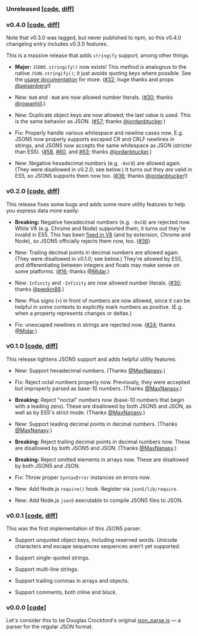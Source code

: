 ### Unreleased [[code][cNew], [diff][dNew]]

[cNew]: https://github.com/aseemk/json5/tree/develop
[dNew]: https://github.com/aseemk/json5/compare/master...develop


### v0.4.0 [[code][c0.4.0], [diff][d0.4.0]]

[c0.4.0]: https://github.com/aseemk/json5/tree/v0.4.0
[d0.4.0]: https://github.com/aseemk/json5/compare/v0.2.0...v0.4.0

Note that v0.3.0 was tagged, but never published to npm, so this v0.4.0
changelog entry includes v0.3.0 features.

This is a massive release that adds `stringify` support, among other things.

- **Major:** `JSON5.stringify()` now exists!
  This method is analogous to the native `JSON.stringify()`;
  it just avoids quoting keys where possible.
  See the [usage documentation](./README.md#usage) for more.
  ([#32][]; huge thanks and props [@aeisenberg][]!)

- New: `NaN` and `-NaN` are now allowed number literals.
  ([#30][]; thanks [@rowanhill][].)

- New: Duplicate object keys are now allowed; the last value is used.
  This is the same behavior as JSON. ([#57][]; thanks [@jordanbtucker][].)

- Fix: Properly handle various whitespace and newline cases now.
  E.g. JSON5 now properly supports escaped CR and CRLF newlines in strings,
  and JSON5 now accepts the same whitespace as JSON (stricter than ES5).
  ([#58][], [#60][], and [#63][]; thanks [@jordanbtucker][].)

- New: Negative hexadecimal numbers (e.g. `-0xC8`) are allowed again.
  (They were disallowed in v0.2.0; see below.)
  It turns out they *are* valid in ES5, so JSON5 supports them now too.
  ([#36][]; thanks [@jordanbtucker][]!)


### v0.2.0 [[code][c0.2.0], [diff][d0.2.0]]

[c0.2.0]: https://github.com/aseemk/json5/tree/v0.2.0
[d0.2.0]: https://github.com/aseemk/json5/compare/v0.1.0...v0.2.0

This release fixes some bugs and adds some more utility features to help you
express data more easily:

- **Breaking:** Negative hexadecimal numbers (e.g. `-0xC8`) are rejected now.
  While V8 (e.g. Chrome and Node) supported them, it turns out they're invalid
  in ES5. This has been [fixed in V8][v8-hex-fix] (and by extension, Chrome
  and Node), so JSON5 officially rejects them now, too. ([#36][])

- New: Trailing decimal points in decimal numbers are allowed again.
  (They were disallowed in v0.1.0; see below.)
  They're allowed by ES5, and differentiating between integers and floats may
  make sense on some platforms. ([#16][]; thanks [@Midar][].)

- New: `Infinity` and `-Infinity` are now allowed number literals.
  ([#30][]; thanks [@pepkin88][].)

- New: Plus signs (`+`) in front of numbers are now allowed, since it can
  be helpful in some contexts to explicitly mark numbers as positive.
  (E.g. when a property represents changes or deltas.)

- Fix: unescaped newlines in strings are rejected now.
  ([#24][]; thanks [@Midar][].)


### v0.1.0 [[code][c0.1.0], [diff][d0.1.0]]

[c0.1.0]: https://github.com/aseemk/json5/tree/v0.1.0
[d0.1.0]: https://github.com/aseemk/json5/compare/v0.0.1...v0.1.0

This release tightens JSON5 support and adds helpful utility features:

- New: Support hexadecimal numbers. (Thanks [@MaxNanasy][].)

- Fix: Reject octal numbers properly now. Previously, they were accepted but
  improperly parsed as base-10 numbers. (Thanks [@MaxNanasy][].)

- **Breaking:** Reject "noctal" numbers now (base-10 numbers that begin with a
  leading zero). These are disallowed by both JSON5 and JSON, as well as by
  ES5's strict mode. (Thanks [@MaxNanasy][].)

- New: Support leading decimal points in decimal numbers.
  (Thanks [@MaxNanasy][].)

- **Breaking:** Reject trailing decimal points in decimal numbers now. These
  are disallowed by both JSON5 and JSON. (Thanks [@MaxNanasy][].)

- **Breaking:** Reject omitted elements in arrays now. These are disallowed by
  both JSON5 and JSON.

- Fix: Throw proper `SyntaxError` instances on errors now.

- New: Add Node.js `require()` hook. Register via `json5/lib/require`.

- New: Add Node.js `json5` executable to compile JSON5 files to JSON.


### v0.0.1 [[code][c0.0.1], [diff][d0.0.1]]

[c0.0.1]: https://github.com/aseemk/json5/tree/v0.0.1
[d0.0.1]: https://github.com/aseemk/json5/compare/v0.0.0...v0.0.1

This was the first implementation of this JSON5 parser.

- Support unquoted object keys, including reserved words. Unicode characters
  and escape sequences sequences aren't yet supported.

- Support single-quoted strings.

- Support multi-line strings.

- Support trailing commas in arrays and objects.

- Support comments, both inline and block.


### v0.0.0 [[code](https://github.com/aseemk/json5/tree/v0.0.0)]

Let's consider this to be Douglas Crockford's original [json_parse.js][] — a
parser for the regular JSON format.


[json_parse.js]: https://github.com/douglascrockford/JSON-js/blob/master/json_parse.js
[v8-hex-fix]: //code.google.com/p/v8/issues/detail?id=2240

[@MaxNanasy]: https://github.com/MaxNanasy
[@Midar]: https://github.com/Midar
[@pepkin88]: https://github.com/pepkin88
[@rowanhill]: https://github.com/rowanhill
[@aeisenberg]: https://github.com/aeisenberg
[@jordanbtucker]: https://github.com/jordanbtucker

[#16]: https://github.com/aseemk/json5/issues/16
[#24]: https://github.com/aseemk/json5/issues/24
[#30]: https://github.com/aseemk/json5/issues/30
[#32]: https://github.com/aseemk/json5/issues/32
[#36]: https://github.com/aseemk/json5/issues/36
[#57]: https://github.com/aseemk/json5/issues/57
[#58]: https://github.com/aseemk/json5/pull/58
[#60]: https://github.com/aseemk/json5/pull/60
[#63]: https://github.com/aseemk/json5/pull/63
